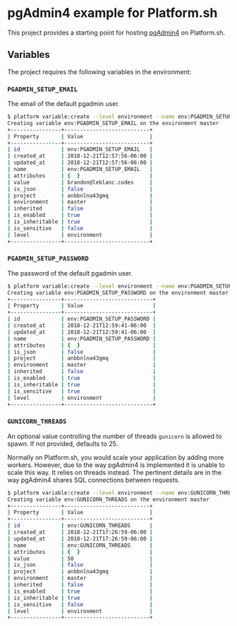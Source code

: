 # pgAdmin4 example for Platform.sh

This project provides a starting point for hosting [pgAdmin4](https://github.com/postgres/pgadmin4) on Platform.sh.

## Variables

The project requires the following variables in the environment:

### `PGADMIN_SETUP_EMAIL`

The email of the default pgadmin user.

```sh
$ platform variable:create --level environment --name env:PGADMIN_SETUP_EMAIL --value brandon@leblanc.codes --no-wait --yes
Creating variable env:PGADMIN_SETUP_EMAIL on the environment master
+----------------+---------------------------+
| Property       | Value                     |
+----------------+---------------------------+
| id             | env:PGADMIN_SETUP_EMAIL   |
| created_at     | 2018-12-21T12:57:56-06:00 |
| updated_at     | 2018-12-21T12:57:56-06:00 |
| name           | env:PGADMIN_SETUP_EMAIL   |
| attributes     | {  }                      |
| value          | brandon@leblanc.codes     |
| is_json        | false                     |
| project        | anbbnlna43gmq             |
| environment    | master                    |
| inherited      | false                     |
| is_enabled     | true                      |
| is_inheritable | true                      |
| is_sensitive   | false                     |
| level          | environment               |
+----------------+---------------------------+
```

### `PGADMIN_SETUP_PASSWORD`

The password of the default pgadmin user.

```sh
$ platform variable:create --level environment --name env:PGADMIN_SETUP_PASSWORD --value AezMm7U9sAfULzq --sensitive=true --no-wait --yes
Creating variable env:PGADMIN_SETUP_PASSWORD on the environment master
+----------------+----------------------------+
| Property       | Value                      |
+----------------+----------------------------+
| id             | env:PGADMIN_SETUP_PASSWORD |
| created_at     | 2018-12-21T12:59:41-06:00  |
| updated_at     | 2018-12-21T12:59:41-06:00  |
| name           | env:PGADMIN_SETUP_PASSWORD |
| attributes     | {  }                       |
| is_json        | false                      |
| project        | anbbnlna43gmq              |
| environment    | master                     |
| inherited      | false                      |
| is_enabled     | true                       |
| is_inheritable | true                       |
| is_sensitive   | true                       |
| level          | environment                |
+----------------+----------------------------+
```

### `GUNICORN_THREADS`

An optional value controlling the number of threads `gunicorn` is allowed to spawn. If not provided, defaults to 25.

Normally on Platform.sh, you would scale your application by adding more workers. However, due to the way pgAdmin4 is implemented it is unable to scale this way. It relies on threads instead. The pertinent details are in the way pgAdmin4 shares SQL connections between requests.

```sh
$ platform variable:create --level environment --name env:GUNICORN_THREADS --value 50 --no-wait --yes
Creating variable env:GUNICORN_THREADS on the environment master
+----------------+---------------------------+
| Property       | Value                     |
+----------------+---------------------------+
| id             | env:GUNICORN_THREADS      |
| created_at     | 2018-12-21T17:26:59-06:00 |
| updated_at     | 2018-12-21T17:26:59-06:00 |
| name           | env:GUNICORN_THREADS      |
| attributes     | {  }                      |
| value          | 50                        |
| is_json        | false                     |
| project        | anbbnlna43gmq             |
| environment    | master                    |
| inherited      | false                     |
| is_enabled     | true                      |
| is_inheritable | true                      |
| is_sensitive   | false                     |
| level          | environment               |
+----------------+---------------------------+
```
